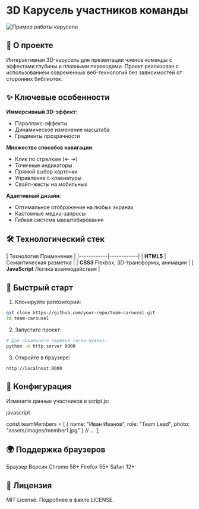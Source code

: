 # 3D Карусель участников команды

![Пример работы карусели](image.png)

## 📌 О проекте

Интерактивная 3D-карусель для презентации членов команды с эффектами глубины и плавными переходами. Проект реализован с использованием современных веб-технологий без зависимостей от сторонних библиотек.

## ✨ Ключевые особенности

**Иммерсивный 3D-эффект**:
  - Параллакс-эффекты
  - Динамическое изменение масштаба
  - Градиенты прозрачности

**Множество способов навигации**:
  - Клик по стрелкам (← →)
  - Точечные индикаторы
  - Прямой выбор карточки
  - Управление с клавиатуры
  - Свайп-жесты на мобильных

**Адаптивный дизайн**:
  - Оптимальное отображение на любых экранах
  - Кастомные медиа-запросы
  - Гибкая система масштабирования

## 🛠 Технологический стек

| Технология Применение |
|------------|------------|
| **HTML5** | Семантическая разметка |
| **CSS3** Flexbox, 3D-трансформы, анимации |
| **JavaScript** Логика взаимодействия |

## 🚀 Быстрый старт

1. Клонируйте репозиторий:
```bash
git clone https://github.com/your-repo/team-carousel.git
cd team-carousel
```
2. Запустите проект:
```bash
# Для локального сервера (если нужен):
python -m http.server 8000
```

3. Откройте в браузере:
```text
http://localhost:8000
```


## 🔧 Конфигурация
Измените данные участников в script.js:

javascript

const teamMembers = [
  {
    name: "Иван Иванов",
    role: "Team Lead",
    photo: "assets/images/member1.jpg"
  }
  // ...
];


## 🌍 Поддержка браузеров
Браузер	Версия
Chrome	58+
Firefox	55+
Safari	12+

## 📜 Лицензия
MIT License. Подробнее в файле LICENSE.

